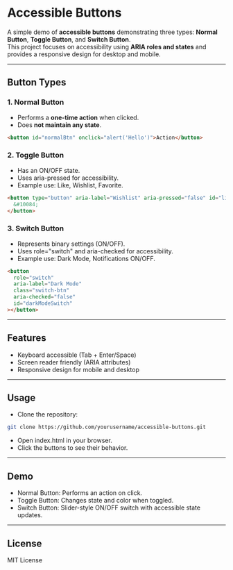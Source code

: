 # Accessible Buttons

A simple demo of **accessible buttons** demonstrating three types: **Normal Button**, **Toggle Button**, and **Switch Button**.  
This project focuses on accessibility using **ARIA roles and states** and provides a responsive design for desktop and mobile.

---

## Button Types

### 1. Normal Button

- Performs a **one-time action** when clicked.
- Does **not maintain any state**.

```html
<button id="normalBtn" onclick="alert('Hello')">Action</button>
```

### 2. Toggle Button

- Has an ON/OFF state.
- Uses aria-pressed for accessibility.
- Example use: Like, Wishlist, Favorite.

```html
<button type="button" aria-label="Wishlist" aria-pressed="false" id="likeBtn">
  &#10084;
</button>
```

### 3. Switch Button

- Represents binary settings (ON/OFF).
- Uses role="switch" and aria-checked for accessibility.
- Example use: Dark Mode, Notifications ON/OFF.

```html
<button
  role="switch"
  aria-label="Dark Mode"
  class="switch-btn"
  aria-checked="false"
  id="darkModeSwitch"
></button>
```

---

## Features

- Keyboard accessible (Tab + Enter/Space)
- Screen reader friendly (ARIA attributes)
- Responsive design for mobile and desktop

---

## Usage

- Clone the repository:

```bash
git clone https://github.com/yourusername/accessible-buttons.git
```

- Open index.html in your browser.
- Click the buttons to see their behavior.

---

## Demo

- Normal Button: Performs an action on click.
- Toggle Button: Changes state and color when toggled.
- Switch Button: Slider-style ON/OFF switch with accessible state updates.

---

## License

MIT License
